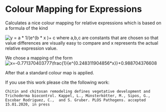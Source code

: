 # Colour Mapping for Expressions
Calculates a nice colour mapping for relative expressions which is based on a formula of the kind

<img src="https://latex.codecogs.com/svg.latex?\Large&space;y=a\frac{1}{e^{b*x}}+c" title="y = a * 1/(e^(b * x )+ c" />
where a,b,c are constants that are chosen so that value differences are visually easy to compare and x represents the actual relative expression value.

We chose a mapping of the form 
<img src="https://latex.codecogs.com/svg.latex?\Large&space;y=-0.771370403777\frac{1}{e^{0.248311904856*x}}+0.988704376608" title="x=-0.771370403777\frac{1}{e^{0.248311904856*x}}+0.988704376608" />
 
After that a standard colour map is applied.

If you use this work please cite the following work:

`Chitin and chitosan remodeling defines vegetative development and Trichoderma biocontrol. Kappel, L., Münsterkötter, M., Sipos, G., Escobar Rodriguez, C.,  and S. Gruber. PLOS Pathogens. accepted 15.01.2020, in press`


